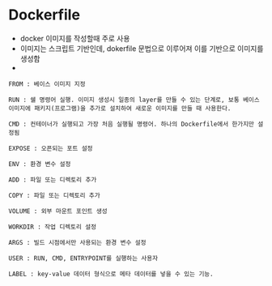 # Dockerfile
- docker 이미지를 작성할때 주로 사용
- 이미지는 스크립트 기반인데, dokerfile 문법으로 이루어져 이를 기반으로 이미지를 생성함
- 

``` shell
FROM : 베이스 이미지 지정

RUN : 쉘 명령어 실행. 이미지 생성시 일종의 layer를 만들 수 있는 단계로, 보통 베이스 이미지에 패키지(프로그램)을 추가로 설치하여 새로운 이미지를 만들 때 사용한다.

CMD : 컨테이너가 실행되고 가장 처음 실행될 명령어. 하나의 Dockerfile에서 한가지만 설정됨

EXPOSE : 오픈되는 포트 설정

ENV : 환경 변수 설정

ADD : 파일 또는 디렉토리 추가

COPY : 파일 또는 디렉토리 추가

VOLUME : 외부 마운트 포인트 생성

WORKDIR : 작업 디렉토리 설정

ARGS : 빌드 시점에서만 사용되는 환경 변수 설정

USER : RUN, CMD, ENTRYPOINT를 실행하는 사용자

LABEL : key-value 데이터 형식으로 메타 데이터를 넣을 수 있는 기능.

```